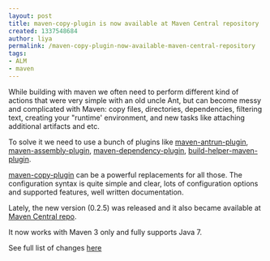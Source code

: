 ```yaml
---
layout: post
title: maven-copy-plugin is now available at Maven Central repository
created: 1337548684
author: liya
permalink: /maven-copy-plugin-now-available-maven-central-repository
tags:
- ALM
- maven
---
```

<p>While building with maven we often need to perform different kind of actions that were very simple with an old uncle Ant, but can become messy and complicated with Maven: copy files, directories, dependencies, filtering text, creating your &quot;runtime' environment, and new tasks like attaching additional artifacts and etc.</p>
<p>To solve it we need to use a bunch of plugins like <a href="http://maven.apache.org/plugins/maven-antrun-plugin/">maven-antrun-plugin</a>, <a href="http://maven.apache.org/plugins/maven-assembly-plugin/">maven-assembly-plugin</a>, <a href="http://maven.apache.org/plugins/maven-dependency-plugin/">maven-dependency-plugin</a>, <a href="http://mojo.codehaus.org/build-helper-maven-plugin">build-helper-maven-plugin</a>.</p>
<p><a href="http://evgeny-goldin.com/wiki/Maven-copy-plugin">maven-copy-plugin</a> can be a powerful replacements for all those. The configuration syntax is quite simple and clear, lots of configuration options and supported features, well written documentation.</p>
<p>Lately, the new version (0.2.5) was released and it also became available at <a href="http://search.maven.org/#search|ga|1|com.github.goldin">Maven Central repo</a>.</p>
<p>It now works with Maven 3 only and fully supports Java 7.</p>
<p>See full list of changes <a href="http://evgeny-goldin.com/wiki/Maven-plugins#v0.2.5.2C_May_15.2C_2012">here</a></p>
